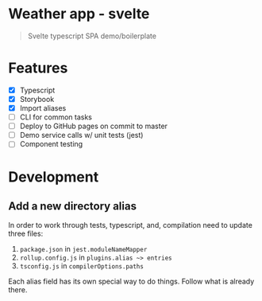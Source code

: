 # Weather app - svelte

> Svelte typescript SPA demo/boilerplate

# Features

- [x] Typescript
- [x] Storybook
- [x] Import aliases
- [ ] CLI for common tasks
- [ ] Deploy to GitHub pages on commit to master
- [ ] Demo service calls w/ unit tests (jest)
- [ ] Component testing

# Development

## Add a new directory alias

In order to work through tests, typescript, and, compilation need to update three files:

1. `package.json` in `jest.moduleNameMapper`
2. `rollup.config.js` in `plugins.alias ~> entries`
3. `tsconfig.js` in `compilerOptions.paths`

Each alias field has its own special way to do things. Follow what is already there.
